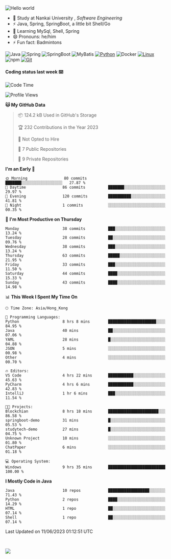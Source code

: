 

<img src="https://raw.githubusercontent.com/sagar-viradiya/sagar-viradiya/master/resources/banner.png" alt="Hello world">


<br/>


- 🍻  Study at Nankai University , _Software Engineering_
- ⚡  Java, Spring, SpringBoot, a little bit Shell/Go
- 🌱 Learning MySql, Shell, Spring
- 😄 Pronouns: he/him
- ⚡ Fun fact: Badmintons

![Java](https://img.shields.io/badge/-Java-007396?style=flat-square&logo=java&logoColor=ffffff)
![Spring](https://img.shields.io/badge/-Spring-green)
![SpringBoot](https://img.shields.io/badge/-SpringBoot-green)
![MyBatis](https://img.shields.io/badge/-MyBatis-yellowgreen)
[![Python](https://img.shields.io/badge/-Python-3776AB?style=flat-square&logo=python&logoColor=ffffff)](https://www.python.org/)
![Docker](https://img.shields.io/badge/Docker-2496ED?style=flat-square&logo=docker&logoColor=ffffff)
[![Linux](https://img.shields.io/badge/-Linux-333333?style=flat-square&logo=linux&logoColor=white)](https://www.linuxfoundation.org/)
![npm](https://img.shields.io/badge/-NPM-CB3837?style=flat-square&logo=npm&logoColor=white)
[![Git](https://img.shields.io/badge/-Git-f05032?style=flat-square&logo=git&logoColor=white)](https://git-scm.com/)

#### Coding status last week ⌨️

<!--START_SECTION:waka-->
![Code Time](http://img.shields.io/badge/Code%20Time-210%20hrs%2042%20mins-blue)

![Profile Views](http://img.shields.io/badge/Profile%20Views-0-blue)

**🐱 My GitHub Data** 

> 📦 124.2 kB Used in GitHub's Storage 
 > 
> 🏆 232 Contributions in the Year 2023
 > 
> 🚫 Not Opted to Hire
 > 
> 📜 7 Public Repositories 
 > 
> 🔑 9 Private Repositories 
 > 
**I'm an Early 🐤** 

```text
🌞 Morning                80 commits          ███████░░░░░░░░░░░░░░░░░░   27.87 % 
🌆 Daytime                86 commits          ███████░░░░░░░░░░░░░░░░░░   29.97 % 
🌃 Evening                120 commits         ██████████░░░░░░░░░░░░░░░   41.81 % 
🌙 Night                  1 commits           ░░░░░░░░░░░░░░░░░░░░░░░░░   00.35 % 
```
📅 **I'm Most Productive on Thursday** 

```text
Monday                   38 commits          ███░░░░░░░░░░░░░░░░░░░░░░   13.24 % 
Tuesday                  28 commits          ██░░░░░░░░░░░░░░░░░░░░░░░   09.76 % 
Wednesday                38 commits          ███░░░░░░░░░░░░░░░░░░░░░░   13.24 % 
Thursday                 63 commits          █████░░░░░░░░░░░░░░░░░░░░   21.95 % 
Friday                   33 commits          ███░░░░░░░░░░░░░░░░░░░░░░   11.50 % 
Saturday                 44 commits          ████░░░░░░░░░░░░░░░░░░░░░   15.33 % 
Sunday                   43 commits          ████░░░░░░░░░░░░░░░░░░░░░   14.98 % 
```


📊 **This Week I Spent My Time On** 

```text
🕑︎ Time Zone: Asia/Hong_Kong

💬 Programming Languages: 
Python                   8 hrs 8 mins        █████████████████████░░░░   84.95 % 
Java                     40 mins             ██░░░░░░░░░░░░░░░░░░░░░░░   07.06 % 
YAML                     28 mins             █░░░░░░░░░░░░░░░░░░░░░░░░   04.88 % 
JSON                     5 mins              ░░░░░░░░░░░░░░░░░░░░░░░░░   00.98 % 
Other                    4 mins              ░░░░░░░░░░░░░░░░░░░░░░░░░   00.70 % 

🔥 Editors: 
VS Code                  4 hrs 22 mins       ███████████░░░░░░░░░░░░░░   45.63 % 
PyCharm                  4 hrs 6 mins        ███████████░░░░░░░░░░░░░░   42.83 % 
IntelliJ                 1 hr 6 mins         ███░░░░░░░░░░░░░░░░░░░░░░   11.54 % 

🐱‍💻 Projects: 
Blockchian               8 hrs 18 mins       ██████████████████████░░░   86.58 % 
springboot-demo          31 mins             █░░░░░░░░░░░░░░░░░░░░░░░░   05.53 % 
studytech-demo           27 mins             █░░░░░░░░░░░░░░░░░░░░░░░░   04.75 % 
Unknown Project          10 mins             ░░░░░░░░░░░░░░░░░░░░░░░░░   01.80 % 
ChatPaper                6 mins              ░░░░░░░░░░░░░░░░░░░░░░░░░   01.18 % 

💻 Operating System: 
Windows                  9 hrs 35 mins       █████████████████████████   100.00 % 
```

**I Mostly Code in Java** 

```text
Java                     10 repos            ██████████████████░░░░░░░   71.43 % 
Python                   2 repos             ████░░░░░░░░░░░░░░░░░░░░░   14.29 % 
HTML                     1 repo              ██░░░░░░░░░░░░░░░░░░░░░░░   07.14 % 
Shell                    1 repo              ██░░░░░░░░░░░░░░░░░░░░░░░   07.14 % 
```




 Last Updated on 11/06/2023 01:12:51 UTC
<!--END_SECTION:waka-->

<br/>

![](https://github-profile-trophy.vercel.app/?username=quincysky&column=7)







